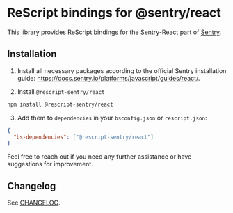 # ReScript bindings for @sentry/react

This library provides ReScript bindings for the Sentry-React part of [Sentry](https://docs.sentry.io/).

## Installation

1. Install all necessary packages according to the official Sentry installation guide: https://docs.sentry.io/platforms/javascript/guides/react/.

2. Install `@rescript-sentry/react`

```sh
npm install @rescript-sentry/react
```

3. Add them to `dependencies` in your `bsconfig.json` or `rescript.json`:

```json
{
  "bs-dependencies": ["@rescript-sentry/react"]
}
```

Feel free to reach out if you need any further assistance or have suggestions for improvement.

## Changelog

See [CHANGELOG](./CHANGELOG.md).
